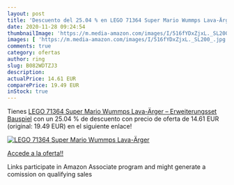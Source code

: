 ```yaml
---
layout: post
title: 'Descuento del 25.04 % en LEGO 71364 Super Mario Wummps Lava-Ärger'
date: 2020-11-28 09:24:54
thumbnailImage: 'https://m.media-amazon.com/images/I/516fYDxZjxL._SL200_.jpg'
images: [ 'https://m.media-amazon.com/images/I/516fYDxZjxL._SL200_.jpg' ]
comments: true
category: ofertas
author: ring
slug: B082WDTZJ3
description:
actualPrice: 14.61 EUR
comparePrice: 19.49 EUR
inStock: true
---
```


Tienes [LEGO 71364 Super Mario Wummps Lava-Ärger – Erweiterungsset  Bauspiel](https://www.amazon.de/dp/B082WDTZJ3/?tag=tolees0ca-21) con un 25.04 % de descuento con precio de oferta de 14.61 EUR (original: 19.49 EUR) en el siguiente enlace!

[![LEGO 71364 Super Mario Wummps Lava-Ärger](https://m.media-amazon.com/images/I/516fYDxZjxL._SL200_.jpg)](https://www.amazon.de/dp/B082WDTZJ3/?tag=tolees0ca-21)

[Accede a la oferta!!](https://www.amazon.de/dp/B082WDTZJ3/?tag=tolees0ca-21)

Links participate in Amazon Associate program and might generate a comission on qualifying sales


